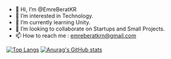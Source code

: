   - 👋 Hi, I’m @EmreBeratKR
- 👀 I’m interested in Technology.
- 🌱 I’m currently learning Unity.
- 💞️ I’m looking to collaborate on Startups and Small Projects.
- 📫 How to reach me : emreberatkrn@gmail.com

[![Top Langs](https://github-readme-stats.vercel.app/api/top-langs/?username=EmreBeratKR)](https://github.com/anuraghazra/github-readme-stats)
[![Anurag's GitHub stats](https://github-readme-stats.vercel.app/api?username=EmreBeratKR)](https://github.com/anuraghazra/github-readme-stats)

<!---
EmreBeratKR/EmreBeratKR is a ✨ special ✨ repository because its `README.md` (this file) appears on your GitHub profile.
You can click the Preview link to take a look at your changes.
--->
